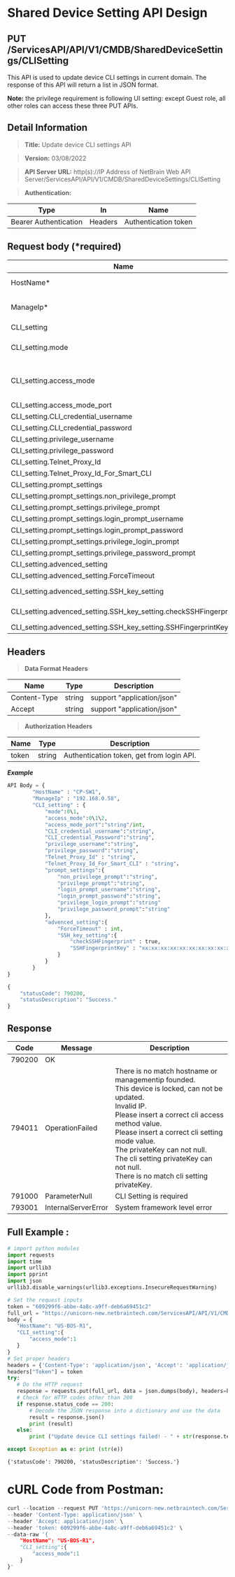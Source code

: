 Shared Device Setting API Design 
==========================

## PUT /ServicesAPI/API/V1/CMDB/SharedDeviceSettings/CLISetting

This API is used to update device CLI settings in current domain. The response of this API will return a list in JSON format.<br>

**Note:** the privilege requirement is following UI setting: except Guest role, all other roles can access these three PUT APIs.

## Detail Information

>**Title:** Update device CLI settings API

>**Version:** 03/08/2022

>**API Server URL:** http(s)://IP Address of NetBrain Web API Server/ServicesAPI/API/V1/CMDB/SharedDeviceSettings/CLISetting

>**Authentication:**

|**Type**|**In**|**Name**|
|------|------|------|
|Bearer Authentication|Headers|Authentication token|

## Request body (*required)

|**Name**|**Type**|**Description**|
|------|------|------|
|HostName*| string | Device hostname.It is required if no input on ManageIp |
|ManageIp* | string | Device management IP address. It is required if no input on HostName|
|CLI_setting| object | CLI setting of current device. |
|CLI_setting.mode| integer | mode for cli access. <br> 0 : DirectAccess <br> 1 : ViaOtherDevice|
|CLI_setting.access_mode| integer | access mode. <br> 0 : Telnet <br> 1 : SSH <br> 2 : SSHPubicKey|
|CLI_setting.access_mode_port| integer | port number of access mode. |
|CLI_setting.CLI_credential_username| string | usename for CLI credential. |
|CLI_setting.CLI_credential_password| string | password for CLI credential. |
|CLI_setting.privilege_username| string | device privilege username. |
|CLI_setting.privilege_password| string | device privilege password. |
|CLI_setting.Telnet_Proxy_Id| string | Telnet_Proxy_Id. |
|CLI_setting.Telnet_Proxy_Id_For_Smart_CLI| string | Telnet_Proxy_Id_For_Smart_CLI. |
|CLI_setting.prompt_settings| object | object for CLI prompt settings. |
|CLI_setting.prompt_settings.non_privilege_prompt| string | non_privilege_prompt. |
|CLI_setting.prompt_settings.privilege_prompt| string | privilege_prompt. |
|CLI_setting.prompt_settings.login_prompt_username| string | login_prompt_username. |
|CLI_setting.prompt_settings.login_prompt_password| string | login_prompt_password. |
|CLI_setting.prompt_settings.privilege_login_prompt| string | privilege_login_prompt_username. |
|CLI_setting.prompt_settings.privilege_password_prompt| string | privilege_password_prompt. |
|CLI_setting.advenced_setting| object | object for CLI advanced settings. |
|CLI_setting.advenced_setting.ForceTimeout| integer | force time out for CLI access |
|CLI_setting.advenced_setting.SSH_key_setting| object | object for CLI SSH finger print settings. |
|CLI_setting.advenced_setting.SSH_key_setting.checkSSHFingerprint| bool | enable or not for SSH Fingerprint key. |
|CLI_setting.advenced_setting.SSH_key_setting.SSHFingerprintKey| string | SSH fingerprint key value. |



## Headers

>**Data Format Headers**

|**Name**|**Type**|**Description**|
|------|------|------|
|Content-Type|string|support "application/json"|  
|Accept|string|support "application/json"|

>**Authorization Headers**

|**Name**|**Type**|**Description**|
|------|------|------|
|token|string|Authentication token, get from login API.|

***Example***
```python
API Body = { 
        "HostName" : "CP-SW1",
        "ManageIp" : "192.168.0.58",
        "CLI_setting" : {
            "mode":0\1,
            "access_mode":0\1\2,
            "access_mode_port":"string"/int,
            "CLI_credential_username":"string",
            "CLI_credential_Password":"string",
            "privilege_username":"string",
            "privilege_password":"string",           
            "Telnet_Proxy_Id" : "string",
            "Telnet_Proxy_Id_For_Smart_CLI" : "string"，
            "prompt_settings":{
                "non_privilege_prompt":"string",
                "privilege_prompt":"string",
                "login_prompt_username":"string",
                "login_prompt_password":"string",
                "privilege_login_prompt":"string"
                "privilege_password_prompt":"string"
            },
            "advenced_setting":{
                "ForceTimeout" : int,
                "SSH_key_setting":{
                    "checkSSHFingerprint" : true,
                    "SSHFingerprintKey" : "xx:xx:xx:xx:xx:xx:xx:xx:xx:xx:xx:xx:xx:xx:xx:xx"
                }
            }
        }
}
```

```python
{
    "statusCode": 790200,
    "statusDescription": "Success."
}
```

## Response

| Code | Message | Description |
|--------|---------------------|------------------------------------------------------------------------------------------------------------------------------------------------------------------------------------|
| 790200 | OK ||
| 794011 | OperationFailed | There is no match hostname or managementip founded.<br>This device is locked, can not be updated.<br>Invalid IP.<br>Please insert a correct cli access method value.<br>Please insert a correct cli setting mode value.<br>The privateKey can not null.<br>The cli setting privateKey can not null.<br>There is no match cli setting privateKey. |
| 791000 | ParameterNull | CLI Setting is required |
| 793001 | InternalServerError | System framework level error |

 ## Full Example : 
 ```python
 # import python modules 
import requests
import time
import urllib3
import pprint
import json
urllib3.disable_warnings(urllib3.exceptions.InsecureRequestWarning)

# Set the request inputs
token = "609299f6-abbe-4a8c-a9ff-deb6a69451c2"
full_url = "https://unicorn-new.netbraintech.com/ServicesAPI/API/V1/CMDB/SharedDeviceSettings/CLISetting"
body = {
    "HostName": "US-BOS-R1",
    "CLI_setting":{
        "access_mode":1
    }
}
# Set proper headers
headers = {'Content-Type': 'application/json', 'Accept': 'application/json'}
headers["Token"] = token
try:
    # Do the HTTP request
    response = requests.put(full_url, data = json.dumps(body), headers=headers, verify=False)
    # Check for HTTP codes other than 200
    if response.status_code == 200:
        # Decode the JSON response into a dictionary and use the data
        result = response.json()
        print (result)
    else:
        print ("Update device CLI settings failed! - " + str(response.text))

except Exception as e: print (str(e))
```
	{'statusCode': 790200, 'statusDescription': 'Success.'}
	
# cURL Code from Postman:
```python
curl --location --request PUT 'https://unicorn-new.netbraintech.com/ServicesAPI/API/V1/CMDB/SharedDeviceSettings/CLISetting' \
--header 'Content-Type: application/json' \
--header 'Accept: application/json' \
--header 'token: 609299f6-abbe-4a8c-a9ff-deb6a69451c2' \
--data-raw '{
    "HostName": "US-BOS-R1",
    "CLI_setting":{
        "access_mode":1
    }
}'
```